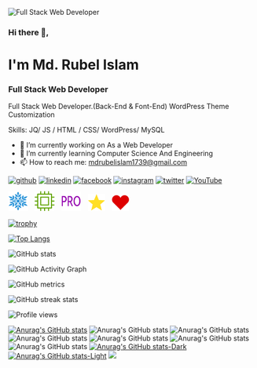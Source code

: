 ![Full Stack Web Developer](https://scontent.fdac7-1.fna.fbcdn.net/v/t39.30808-6/366663433_1408257270018881_3373182236640560076_n.jpg?_nc_cat=110&ccb=1-7&_nc_sid=300f58&_nc_eui2=AeEicgH_LiXV6htuxCqhk3inlD8ACyk2SYqUPwALKTZJitj4HLvU28opjBwlPr3Xm5ZQnIdqiSRgfcM7JbKsR7rW&_nc_ohc=jWFIXusgczYAX_wrfmU&_nc_ht=scontent.fdac7-1.fna&oh=00_AfAa-VGT-zEn-46hNj8hb3jS1rPuqS4K1WhgBCBGb75BSg&oe=64E0725D)



### Hi there 👋, 
# I'm Md. Rubel Islam
### Full Stack Web Developer

Full Stack Web Developer.(Back-End & Font-End)
WordPress Theme Customization 

Skills: JQ/ JS / HTML / CSS/ WordPress/ MySQL

- 🔭 I’m currently working on As a Web Developer 
- 🌱 I’m currently learning Computer Science And Engineering  
- 📫 How to reach me: mdrubelislam1739@gmail.com 


[<img src='https://cdn.jsdelivr.net/npm/simple-icons@3.0.1/icons/github.svg' alt='github' height='40'>](https://github.com/https://github.com/rubel1739)  [<img src='https://cdn.jsdelivr.net/npm/simple-icons@3.0.1/icons/linkedin.svg' alt='linkedin' height='40'>](https://www.linkedin.com/in/https://www.linkedin.com/in/rubel1739/)  [<img src='https://cdn.jsdelivr.net/npm/simple-icons@3.0.1/icons/facebook.svg' alt='facebook' height='40'>](https://www.facebook.com/https://www.facebook.com/rubel1739)  [<img src='https://cdn.jsdelivr.net/npm/simple-icons@3.0.1/icons/instagram.svg' alt='instagram' height='40'>](https://www.instagram.com/https://www.instagram.com/rubel.1739/)  [<img src='https://cdn.jsdelivr.net/npm/simple-icons@3.0.1/icons/twitter.svg' alt='twitter' height='40'>](https://twitter.com/https://twitter.com/rubel1739)  [<img src='https://cdn.jsdelivr.net/npm/simple-icons@3.0.1/icons/youtube.svg' alt='YouTube' height='40'>](https://www.youtube.com/channel/https://www.youtube.com/channel/UCDbiqO4w4-v_dHr6s5DY3ug)  

<a href='https://archiveprogram.github.com/'><img src='https://raw.githubusercontent.com/acervenky/animated-github-badges/master/assets/acbadge.gif' width='40' height='40'></a> <a href='https://docs.github.com/en/developers'><img src='https://raw.githubusercontent.com/acervenky/animated-github-badges/master/assets/devbadge.gif' width='40' height='40'></a> <a href='https://github.com/pricing'><img src='https://raw.githubusercontent.com/acervenky/animated-github-badges/master/assets/pro.gif' width='40' height='40'></a> <a href='https://stars.github.com/'><img src='https://raw.githubusercontent.com/acervenky/animated-github-badges/master/assets/starbadge.gif' width='35' height='35'></a> <a href='https://docs.github.com/en/github/supporting-the-open-source-community-with-github-sponsors'><img src='https://raw.githubusercontent.com/acervenky/animated-github-badges/master/assets/sponsorbadge.gif' width='35' height='35'></a> 

[![trophy](https://github-profile-trophy.vercel.app/?username=https://github.com/rubel1739)](https://github.com/ryo-ma/github-profile-trophy)

[![Top Langs](https://github-readme-stats.vercel.app/api/top-langs/?username=https://github.com/rubel1739)](https://github.com/anuraghazra/github-readme-stats)

![GitHub stats](https://github-readme-stats.vercel.app/api?username=https://github.com/rubel1739&show_icons=true&count_private=true)  

![GitHub Activity Graph](https://activity-graph.herokuapp.com/graph?username=https://github.com/rubel1739)  

![GitHub metrics](https://metrics.lecoq.io/https://github.com/rubel1739)  

![GitHub streak stats](https://streak-stats.demolab.com/?user=https://github.com/rubel1739)  

![Profile views](https://gpvc.arturio.dev/https://github.com/rubel1739)  





[![Anurag's GitHub stats](https://github-readme-stats.vercel.app/api?username=anuraghazra)](https://github.com/anuraghazra/github-readme-stats)
![Anurag's GitHub stats](https://github-readme-stats.vercel.app/api?username=anuraghazra&hide=contribs,prs)
![Anurag's GitHub stats](https://github-readme-stats.vercel.app/api?username=anuraghazra&show=reviews,discussions_started,discussions_answered,prs_merged,prs_merged_percentage)
![Anurag's GitHub stats](https://github-readme-stats.vercel.app/api?username=anuraghazra&show_icons=true)
![Anurag's GitHub stats](https://github-readme-stats.vercel.app/api?username=anuraghazra&show_icons=true&theme=radical)
![Anurag's GitHub stats](https://github-readme-stats.vercel.app/api?username=anuraghazra&show_icons=true&theme=transparent)
![Anurag's GitHub stats](https://github-readme-stats.vercel.app/api?username=anuraghazra&show_icons=true&bg_color=00000000)
[![Anurag's GitHub stats-Dark](https://github-readme-stats.vercel.app/api?username=anuraghazra&show_icons=true&theme=dark#gh-dark-mode-only)](https://github.com/anuraghazra/github-readme-stats#gh-dark-mode-only)
[![Anurag's GitHub stats-Light](https://github-readme-stats.vercel.app/api?username=anuraghazra&show_icons=true&theme=default#gh-light-mode-only)](https://github.com/anuraghazra/github-readme-stats#gh-light-mode-only)
<picture>
  <source
    srcset="https://github-readme-stats.vercel.app/api?username=anuraghazra&show_icons=true&theme=dark"
    media="(prefers-color-scheme: dark)"
  />
  <source
    srcset="https://github-readme-stats.vercel.app/api?username=anuraghazra&show_icons=true"
    media="(prefers-color-scheme: light), (prefers-color-scheme: no-preference)"
  />
  <img src="https://github-readme-stats.vercel.app/api?username=anuraghazra&show_icons=true" />
</picture>
